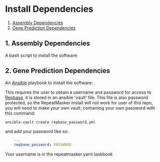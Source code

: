 # Install Dependencies

1. [Assembly Dependencies](https://github.com/guyleonard/single_cell_workflow/tree/master/install_dependencies#1-assembly-dependencies)
2. [Gene Prediction Dependencies](https://github.com/guyleonard/single_cell_workflow/tree/master/install_dependencies#2-gene-prediction-dependencies)

## 1. Assembly Dependencies
A bash script to install the software:

## 2. Gene Prediction Dependencies
An [Ansible]() playbook to install the software:

This requires the user to obtain a username and password for access to [Repbase](http://www.girinst.org/repbase/), it is stored in an ansible 'vault' file.
This file is also password protected, so the RepeatMasker install will not work for user of this repo, you will need to make your own vault, containing your own password
with this command:

    ansible-vault create repbase_password.yml

and add your password like so:
```yaml
    ---
    repbase_password: PASSWORD
```

Your username is in the repeatmasker.yaml taskbook
